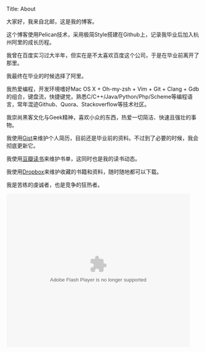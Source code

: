 Title: About

大家好，我来自北邮，这是我的博客。

这个博客使用Pelican技术，采用极简Style搭建在Github上，记录我毕业后加入杭州阿里的成长历程。

我曾在百度实习过大半年，但实在是不太喜欢百度这个公司，于是在毕业前离开了那里。

我最终在毕业的时候选择了阿里。

我热爱编程，开发环境嗜好Mac OS X + Oh-my-zsh + Vim + Git + Clang + Gdb的组合，键盘流，快捷键党，熟悉C/C++/Java/Python/Php/Scheme等编程语言，常年混迹Github、Quora、Stackoverflow等技术社区。

我崇尚黑客文化与Geek精神，喜欢小众的东西，热爱一切简洁、快速且强壮的事物。

我使用[Gist](https://gist.github.com/lizherui/6184006)来维护个人简历，目前还是毕业前的资料。不过到了必要的时候，我会彻底更新它。

我使用[豆瓣读书](http://book.douban.com/people/lizherui)来维护书单，这同时也是我的读书动态。

我使用[Dropbox](https://www.dropbox.com/sh/4wweu1f2wd60epg/Sv-EQzFhfw)来维护收藏的书籍和资料，随时随地都可以下载。

我是苦练的虔诚者，也是竞争的狂热者。

<embed src="http://player.youku.com/player.php/sid/XMzAzODk5MDI0/v.swf" allowFullScreen="true" quality="high" width="480" height="400" align="middle" allowScriptAccess="always" flashvars="isAutoPlay=true&showAd=0" type="application/x-shockwave-flash"></embed>
